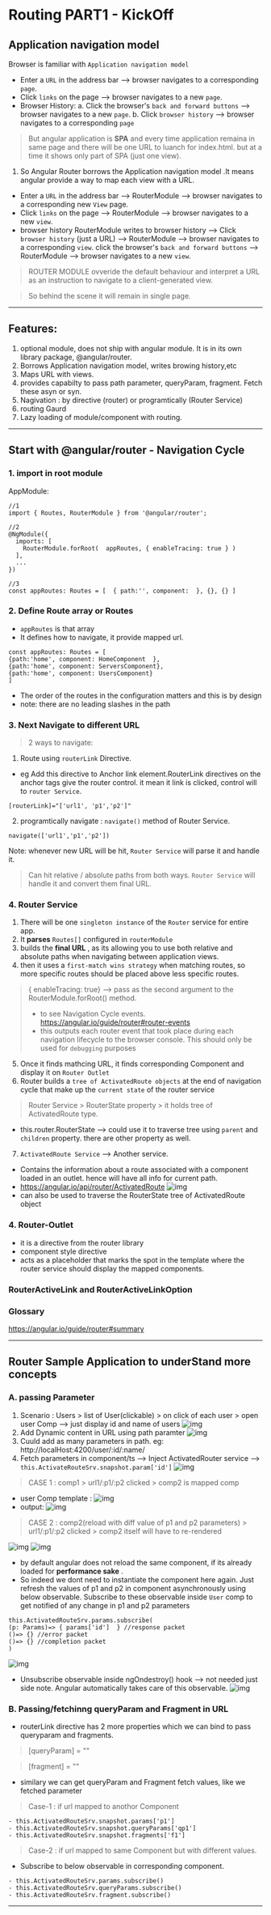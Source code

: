 # Routing PART1 - KickOff

## Application navigation model
Browser is familiar with `Application navigation model`
- Enter a `URL` in the address bar -->  browser navigates to a corresponding `page`.
- Click `links` on the page --> browser navigates to a new `page`.
- Browser History:
a. Click the browser's `back and forward buttons` --> browser navigates to a new `page`.
b. Click `browser history` --> browser navigates to a corresponding `page`

> But angular application is **SPA** and every time application remaina in same page and there will be one URL to luanch for index.html.
but at a time it shows only part of SPA (just one view). 


1. So Angular Router borrows the Application navigation model .It means angular provide a way to map each view with a URL.

- Enter a `URL` in the address bar --> RouterModule --> browser navigates to a corresponding new `View` page.
- Click `links` on the page --> RouterModule --> browser navigates to a new `view`.
- browser history
RouterModule writes to browser history --> Click `browser history` (just a URL) --> RouterModule --> browser navigates to a corresponding `view`.
click the browser's `back and forward buttons` --> RouterModule --> browser navigates to a new `view`.

> ROUTER MODULE ovveride the default behaviour and interpret a URL as an instruction to navigate to a client-generated view. 

> So behind the scene it will remain in single page.

***
## Features:
1. optional module, does not ship with angular module. It is in its own library package, @angular/router.
2. Borrows Application navigation model, writes browing history,etc
3. Maps URL with views.
4. provides capabilty to pass path parameter, queryParam, fragment. Fetch these asyn or syn.
5. Nagivation : by directive (router) or programtically (Router Service)
6. routing Gaurd
7. Lazy loading of module/component with routing.

***

## Start with @angular/router - Navigation Cycle

### 1. import in root module
AppModule:
```
//1
import { Routes, RouterModule } from '@angular/router';

//2
@NgModule({
  imports: [
    RouterModule.forRoot(  appRoutes, { enableTracing: true } )
  ],
  ...
})

//3
const appRoutes: Routes = [  { path:'', component:  }, {}, {} ] 
```

### 2. Define Route array or Routes
- `appRoutes` is that array
- It defines how to navigate, it provide mapped url.
```
const appRoutes: Routes = [  
{path:'home', component: HomeComponent  }, 
{path:'home', component: ServersComponent},
{path:'home', component: UsersComponent} 
] 
```
- The order of the routes in the configuration matters and this is by design
- note: there are no leading slashes in the path


### 3. Next Navigate to different URL
> 2 ways to navigate:
1.  Route using `routerLink` Directive. 
- eg Add this directive to Anchor link element.RouterLink directives on the anchor tags give the router control. it mean it link is clicked, control will to `router Service`.
```
[routerLink]="['url1', 'p1','p2']"
```

2.  programtically navigate : `navigate()` method  of Router Service.
```
navigate(['url1','p1','p2'])
```
Note: whenever new URL will be hit, `Router Service` will parse it and handle it.

> Can hit relative / absolute paths from both ways. `Router Service` will handle it and convert them final URL.

### 4. Router Service
1. There will be one `singleton instance` of the `Router` service for entire app.
2.  It **parses** `Routes[]` configured in `routerModule`
3.  builds the **final URL** , as its allowing you to use both relative and absolute paths when navigating between application views.
4.  then it uses a `first-match wins strategy` when matching routes, so more specific routes should be placed above less specific routes.

>  { enableTracing: true} --> pass as the second argument to the RouterModule.forRoot() method.
> - to see Navigation Cycle events. https://angular.io/guide/router#router-events
> - this outputs each router event that took place during each navigation lifecycle to the browser console. This should only be used for `debugging` purposes

5. Once it finds mathcing URL, it finds corresponding Component and display it on `Router Outlet`
6. Router builds a `tree of ActivatedRoute objects` at the end of navigation cycle that make up the `current state` of the router service
> Router Service > RouterState property > it holds tree of ActivatedRoute type.
- this.router.RouterState --> could use it to traverse tree using `parent` and `children` property. there are other property as well.

7. `ActivatedRoute Service` --> Another service. 
- Contains the information about a route associated with a component loaded in an outlet. hence will have all info for current path.
- https://angular.io/api/router/ActivatedRoute
![img](https://github.com/lekhrajdinkar/NG6/blob/master/notes/assets/route/io1.JPG)
- can also be used to traverse the RouterState tree of ActivatedRoute object


### 4. Router-Outlet
- it is a directive from the router library
- component style directive
- acts as a placeholder that marks the spot in the template where the router service should display the mapped components.

### RouterActiveLink and RouterActiveLinkOption

### Glossary
https://angular.io/guide/router#summary
***

## Router Sample Application to underStand more concepts

### A. passing Parameter
1.  Scenario : Users > list of User(clickable) > on click of each user > open user Comp --> just display id and name of users
![img](https://github.com/lekhrajdinkar/NG6/blob/master/notes/assets/route/rcp13.jpg)
2.  Add Dynamic content in URL using path paramter
![img](https://github.com/lekhrajdinkar/NG6/blob/master/notes/assets/route/rcp14.jpg)
3. Cuuld add as many parameters in path. eg: http://localHost:4200/user/:id/:name/
4. Fetch parameters in component/ts --> Inject ActivatedRouter service -->  `this.ActivateRouteSrv.snapshot.param['id']`
![img](https://github.com/lekhrajdinkar/NG6/blob/master/notes/assets/route/rcp15.jpg)

> CASE 1 : comp1 > url1/:p1/:p2 clicked  > comp2 is mapped comp

- user Comp template :
![img](https://github.com/lekhrajdinkar/NG6/blob/master/notes/assets/route/rcp16.jpg)
- output:
![img](https://github.com/lekhrajdinkar/NG6/blob/master/notes/assets/route/rcp17.jpg)

> CASE 2 : comp2(reload with diff value of p1 and p2 parameters) > url1/:p1/:p2 clicked  > comp2 itself will have to re-rendered

![img](https://github.com/lekhrajdinkar/NG6/blob/master/notes/assets/route/rcp18.jpg)
![img](https://github.com/lekhrajdinkar/NG6/blob/master/notes/assets/route/rcp19.jpg)
- by default angular does not reload the same component, if its already loaded for **performance sake** .
- So indeed we dont need to instantiate the component here again. Just refresh the values of p1 and p2 in component asynchronously using below observable.  Subscribe to these observable inside `User` comp to get notified of any change in p1 and p2 parameters
```
this.ActivatedRouteSrv.params.subscribe(
(p: Params)=> { params['id']  } //response packet
()=> {} //error packet
()=> {} //completion packet
)
```
![img](https://github.com/lekhrajdinkar/NG6/blob/master/notes/assets/route/rcp20.jpg)

- Unsubscribe observable inside ngOndestroy() hook --> not needed just side note. Angular automatically takes care of this observable.
![img](https://github.com/lekhrajdinkar/NG6/blob/master/notes/assets/route/rcp21.jpg)

### B. Passing/fetchinng queryParam and Fragment in URL
- routerLink directive has 2 more properties which we can bind to pass queryparam and fragments.
> [queryParam] = ""

> [fragment] = ""

- similary we can get queryParam and Fragment fetch values, like we fetched parameter

> Case-1 : if url mapped to anothor Component

```
- this.ActivatedRouteSrv.snapshot.params['p1']
- this.ActivatedRouteSrv.snapshot.queryParams['qp1']
- this.ActivatedRouteSrv.snapshot.fragments['f1']
```
> Case-2 : if url mapped to same Component but with different values.

- Subscribe to below observable in corresponding component.
```
- this.ActivatedRouteSrv.params.subscribe()
- this.ActivatedRouteSrv.queryParams.subscribe()
- this.ActivatedRouteSrv.fragment.subscribe()
```
***





